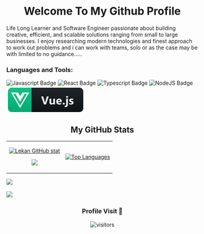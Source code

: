 


<h1 align="center">Welcome To My Github Profile</h1>

<p>Life Long Learner and Software Engineer passionate about building creative, efficient, and scalable solutions ranging from small to large businesses. I enjoy researching modern technologies and finest approach to work out problems and i can work with teams, solo or as the case may be with limited to no guidance.....
</ p>




<div>
 <h3>Languages and Tools:</h3>

![Javascript Badge](https://img.shields.io/badge/-Javascript-F0DB4F?style=for-the-badge&labelColor=black&logo=javascript&logoColor=F0DB4F)
![React Badge](https://img.shields.io/badge/-React-61DBFB?style=for-the-badge&labelColor=black&logo=react&logoColor=61DBFB) 
![Typescript Badge](https://img.shields.io/badge/-typescript-3178C6?style=for-the-badge&labelColor=black&logo=typescript&logoColor=3178C6)
![NodeJS Badge](https://img.shields.io/badge/-Nodejs-3C873A?style=for-the-badge&labelColor=black&logo=node.js&logoColor=3C873A)
<img src="https://raw.githubusercontent.com/8bithemant/8bithemant/master/svg/dev/frameworks/vue.svg" alt="Twitter" style="vertical-align:top; margin:4px">
 </div>



<h2 align='center'>My GitHub Stats</h2>

<table>
<tr>
 <td>
<p align='center'>
<a href="http://www.github.com/Techbrolakes"><img src="https://github-readme-stats.vercel.app/api?username=techbrolakes&show_icons=true&hide=&count_private=true&title_color=facc15&text_color=facc15&icon_color=f97316&bg_color=000000&hide_border=true&show_icons=true" alt="Lekan GitHub stat" /></a>
</p>
 <p align='center'>
 <a href="http://www.github.com/lekan1"><img src="https://github-readme-streak-stats.herokuapp.com/?user=Techbrolakes&stroke=facc15&background=000000&ring=facc15&fire=facc15&currStreakNum=facc15&currStreakLabel=facc15&sideNums=facc15&sideLabels=facc15&dates=facc15&hide_border=true" /></a>
 </p>



 </td>


 <td>
  <a href="https://github.com/Techbrolakes" align="left"><img src="https://github-readme-stats.vercel.app/api/top-langs/?username=Techbrolakes&langs_count=12&title_color=facc15&text_color=facc15&icon_color=f97316&bg_color=000000&hide_border=true&locale=en&custom_title=Top%20%Languages" alt="Top Languages" /></a>
 </td>

</tr>
</table>



[![](https://raw.githubusercontent.com/Techbrolakes/github-profile-summary/master/profile-summary-card-output/github_dark/0-profile-details.svg)](https://github.com/vn7n24fzkq/github-profile-summary-cards)





<!-- [![Ashutosh's github activity graph](https://activity-graph.herokuapp.com/graph?username=lekan1&theme=react-dark)](https://github.com/ashutosh00710/github-readme-activity-graph) -->
![](./profile-3d-contrib/profile-night-green.svg)


<div align='center'>
 <h3> Profile Visit 🙈 </h3>

![visitors](https://komarev.com/ghpvc/?username=Techbrolakes)
</div>
